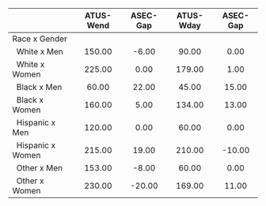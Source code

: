 
|                      |    ATUS-Wend |     ASEC-Gap |    ATUS-Wday |     ASEC-Gap |
| -------------------- | :----------: | :----------: | :----------: | :----------: |
| Race x Gender        |              |              |              |              |
| &nbsp;&nbsp;White x Men |       150.00 |        -6.00 |        90.00 |         0.00 |
| &nbsp;&nbsp;White x Women |       225.00 |         0.00 |       179.00 |         1.00 |
| &nbsp;&nbsp;Black x Men |        60.00 |        22.00 |        45.00 |        15.00 |
| &nbsp;&nbsp;Black x Women |       160.00 |         5.00 |       134.00 |        13.00 |
| &nbsp;&nbsp;Hispanic x Men |       120.00 |         0.00 |        60.00 |         0.00 |
| &nbsp;&nbsp;Hispanic x Women |       215.00 |        19.00 |       210.00 |       -10.00 |
| &nbsp;&nbsp;Other x Men |       153.00 |        -8.00 |        60.00 |         0.00 |
| &nbsp;&nbsp;Other x Women |       230.00 |       -20.00 |       169.00 |        11.00 |

